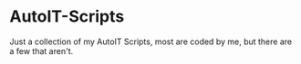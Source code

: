 # AutoIT-Scripts
Just a collection of my AutoIT Scripts, most are coded by me, but there are a few that aren't.
